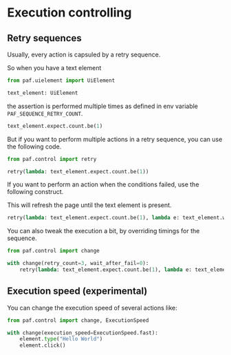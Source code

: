 # Execution controlling

## Retry sequences

Usually, every action is capsuled by a retry sequence.

So when you have a text element

```python
from paf.uielement import UiElement

text_element: UiElement
```
the assertion is performed multiple times as defined in env variable `PAF_SEQUENCE_RETRY_COUNT`.

```python
text_element.expect.count.be(1)
```

But if you want to perform multiple actions in a retry sequence, you can use the following code.

```python
from paf.control import retry

retry(lambda: text_element.expect.count.be(1))
```

If you want to perform an action when the conditions failed, use the following construct.

This will refresh the page until the text element is present.

```python
retry(lambda: text_element.expect.count.be(1), lambda e: text_element.webdriver.refresh())
```

You can also tweak the execution a bit, by overriding timings for the sequence.

```python
from paf.control import change

with change(retry_count=3, wait_after_fail=0):
    retry(lambda: text_element.expect.count.be(1), lambda e: text_element.webdriver.refresh())
```

## Execution speed (experimental)

You can change the execution speed of several actions like:

```python
from paf.control import change, ExecutionSpeed

with change(execution_speed=ExecutionSpeed.fast):
    element.type("Hello World")
    element.click()
```
